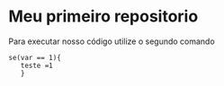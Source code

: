 # Meu primeiro repositorio 

Para executar nosso código utilize o segundo comando 
```
se(var == 1){
   teste =1 
   }
```
